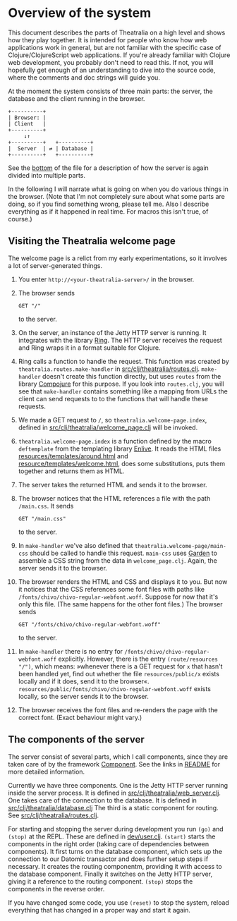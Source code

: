# Overview of the system

This document describes the parts of Theatralia on a high level and shows how
they play together. It is intended for people who know how web applications work
in general, but are not familiar with the specific case of Clojure/ClojureScript
web applications. If you're already familiar with Clojure web development, you
probably don't need to read this. If not, you will hopefully get enough of an
understanding to dive into the source code, where the comments and doc strings
will guide you.

At the moment the system consists of three main parts: the server, the database
and the client running in the browser.

```
+----------+
| Browser: |
| Client   |
+----------+
     ↓↑
+----------+   +----------+
|  Server  | ⇄ | Database |
+----------+   +----------+
```

See the [bottom](#the-components-of-the-server) of the file for a description of
how the server is again divided into multiple parts.

In the following I will narrate what is going on when you do various things in
the browser. (Note that I'm not completely sure about what some parts are doing,
so if you find something wrong, please tell me. Also I describe everything as if
it happened in real time. For macros this isn't true, of course.)

## Visiting the Theatralia welcome page

The welcome page is a relict from my early experimentations, so it involves a
lot of server-generated things.

 1. You enter `http://<your-theatralia-server>/` in the browser.
 2. The browser sends

    ```
    GET "/"
    ```

    to the server.
 3. On the server, an instance of the Jetty HTTP server is running. It
    integrates with the library [Ring](https://github.com/ring-clojure/ring).
    The HTTP server receives the request and Ring wraps it in a format suitable
    for Clojure.
 4. Ring calls a function to handle the request. This function was created by
    `theatralia.routes.make-handler` in
    [src/clj/theatralia/routes.clj](https://github.com/rmoehn/theatralia/blob/master/src/clj/theatralia/routes.clj).
    `make-handler` doesn't create this function directly, but uses `routes` from
    the library [Compojure](https://github.com/weavejester/compojure) for this
    purpose. If you look into `routes.clj`, you will see that `make-handler`
    contains something like a mapping from URLs the client can send requests to
    to the functions that will handle these requests.
 5. We made a GET request to `/`, so `theatralia.welcome-page.index`, defined in
    [src/clj/theatralia/welcome_page.clj](https://github.com/rmoehn/theatralia/blob/master/src/clj/theatralia/welcome_page.clj)
    will be invoked.
 6. `theatralia.welcome-page.index` is a function defined by the macro
    `deftemplate` from the templating library
    [Enlive](https://github.com/cgrand/enlive). It reads the HTML files
    [resources/templates/around.html](https://github.com/rmoehn/theatralia/blob/master/resources/templates/around.html)
    and
    [resource/templates/welcome.html](https://github.com/rmoehn/theatralia/blob/master/resource/templates/welcome.html),
    does some substitutions, puts them together and returns them as HTML.
 7. The server takes the returned HTML and sends it to the browser.
 8. The browser notices that the HTML references a file with the path
    `/main.css`. It sends

    ```
    GET "/main.css"
    ```

    to the server.
 9. In `make-handler` we've also defined that `theatralia.welcome-page/main-css`
    should be called to handle this request. `main-css` uses
    [Garden](https://github.com/noprompt/garden) to assemble a CSS string from
    the data in `welcome_page.clj`. Again, the server sends it to the browser.
 10. The browser renders the HTML and CSS and displays it to you. But now it
     notices that the CSS references some font files with paths like
     `/fonts/chivo/chivo-regular-webfont.woff`. Suppose for now that it's only
     this file. (The same happens for the other font files.) The browser sends

     ```
     GET "/fonts/chivo/chivo-regular-webfont.woff"
     ```

     to the server.
 11. In `make-handler` there is no entry for
     `/fonts/chivo/chivo-regular-webfont.woff` explicitly. However, there is the
     entry `(route/resources "/")`, which means: »whenever there is a GET
     request for `x` that hasn't been handled yet, find out whether
     the file `resources/public/x` exists locally and if it does, send it to the
     browser«. `resources/public/fonts/chivo/chivo-regular-webfont.woff` exists
     locally, so the server sends it to the browser.
 12. The browser receives the font files and re-renders the page with the
     correct font. (Exact behaviour might vary.)

## The components of the server

The server consist of several parts, which I call components, since they
are taken care of by the framework
[Component](https://github.com/stuartsierra/component). See the links in
[README](https://github.com/rmoehn/theatralia#notes-from-the-start) for more
detailed information.

Currently we have three components. One is the Jetty HTTP server running inside
the server process. It is defined in
[src/clj/theatralia/web_server.clj](https://github.com/rmoehn/theatralia/blob/master/src/clj/theatralia/web_server.clj).
One takes care of the connection to the database. It is defined in
[src/clj/theatralia/database.clj](https://github.com/rmoehn/theatralia/blob/master/src/clj/thea)
The third is a static component for routing. See
[src/clj/theatralia/routes.clj](https://github.com/rmoehn/theatralia/blob/master/src/clj/theatralia/routes.clj).

For starting and stopping the server during development you run `(go)` and
`(stop)` at the REPL. These are defined in
[dev/user.clj](https://github.com/rmoehn/theatralia/blob/master/dev/user.clj).
`(start)` starts the components in the right order (taking care of dependencies
between components). It first turns on the database component, which sets up the
connection to our Datomic transactor and does further setup steps if necessary.
It creates the routing componentm, providing it with access to the database
component. Finally it switches on the Jetty HTTP server, giving it a reference
to the routing component. `(stop)` stops the components in the reverse order.

If you have changed some code, you use `(reset)` to stop the system, reload
everything that has changed in a proper way and start it again.
